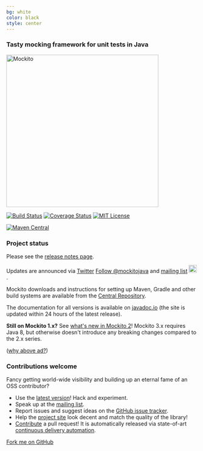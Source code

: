 ```yaml
---
bg: white
color: black
style: center
---
```

### Tasty mocking framework for unit tests in Java

<img alt="Mockito" src="https://github.com/mockito/mockito.github.io/raw/master/img/logo%402x.png" width="400">


<div markdown="1">

[![Build Status](https://travis-ci.org/mockito/mockito.svg?branch=release/3.x)](https://travis-ci.org/mockito/mockito)
[![Coverage Status](https://img.shields.io/codecov/c/github/mockito/mockito.svg)](https://codecov.io/github/mockito/mockito)
[![MIT License](https://img.shields.io/badge/license-MIT-green.svg)](https://github.com/mockito/mockito/blob/master/LICENSE)

[![Maven Central](https://img.shields.io/maven-central/v/org.mockito/mockito-core.svg)](https://search.maven.org/search?q=g:org.mockito%20AND%20a:mockito-core&core=gav)

</div>






### Project status

Please see the [release notes page](https://github.com/mockito/mockito/releases).

Updates are announced via [Twitter](https://twitter.com/mockitojava)
<a href="https://twitter.com/mockitojava?ref_src=twsrc%5Etfw" class="twitter-follow-button" data-show-count="false">Follow @mockitojava</a><script async src="https://platform.twitter.com/widgets.js" charset="utf-8"></script>
and [mailing list] <img alt="Google Groups" src="https://groups.google.com/forum/favicon.ico" width="21" height="21">.

Mockito downloads and instructions for setting up Maven, Gradle and other build systems are available from the
[Central Repository](https://search.maven.org/artifact/org.mockito/mockito-core/).

The documentation for all versions is available on
[javadoc.io](https://javadoc.io/doc/org.mockito/mockito-core/latest/org/mockito/Mockito.html)
(the site is updated within 24 hours of the latest release).

**Still on Mockito 1.x?** See [what's new in Mockito 2](https://github.com/mockito/mockito/wiki/What%27s-new-in-Mockito-2)!
Mockito 3.x requires Java 8, but otherwise doesn't introduce any breaking changes compared to the 2.x series.

<script async type="text/javascript" src="//cdn.carbonads.com/carbon.js?zoneid=1673&serve=C6AILKT&placement=mockitoorg" id="_carbonads_js"></script>
(<a href="https://github.com/mockito/mockito/wiki/Ads-on-mockito.org-site">why above ad?</a>)


### Contributions welcome

Fancy getting world-wide visibility and building up an eternal fame of an OSS contributor?

* Use the [latest version](https://github.com/mockito/mockito/releases)! Hack and experiment.
* Speak up at the [mailing list].
* Report issues and suggest ideas on the [GitHub issue tracker](https://github.com/mockito/mockito/issues).
* Help the [project site](https://github.com/mockito/mockito.github.io) look decent and match the quality of the library!
* [Contribute](https://github.com/mockito/mockito/blob/release/3.x/.github/CONTRIBUTING.md) a pull request! It is automatically released via state-of-art [continuous delivery automation](https://szczepiq.blogspot.com/2014_08_01_archive.html).

<span id="forkongithub">
  <a href="{{ site.source_link }}" class="bg-green">
    Fork me on GitHub
  </a>
</span>


[mailing list]: https://groups.google.com/group/mockito
